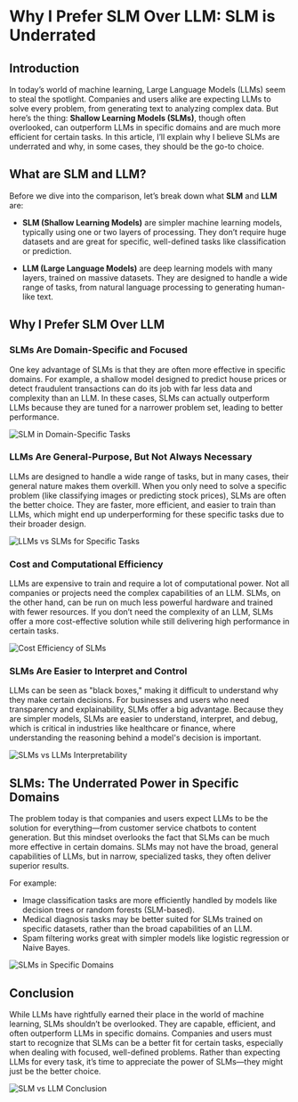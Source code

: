 # Why I Prefer SLM Over LLM: SLM is Underrated

## Introduction
In today’s world of machine learning, Large Language Models (LLMs) seem to steal the spotlight. Companies and users alike are expecting LLMs to solve every problem, from generating text to analyzing complex data. But here’s the thing: **Shallow Learning Models (SLMs)**, though often overlooked, can outperform LLMs in specific domains and are much more efficient for certain tasks. In this article, I’ll explain why I believe SLMs are underrated and why, in some cases, they should be the go-to choice.

## What are SLM and LLM?
Before we dive into the comparison, let’s break down what **SLM** and **LLM** are:

- **SLM (Shallow Learning Models)** are simpler machine learning models, typically using one or two layers of processing. They don’t require huge datasets and are great for specific, well-defined tasks like classification or prediction.

- **LLM (Large Language Models)** are deep learning models with many layers, trained on massive datasets. They are designed to handle a wide range of tasks, from natural language processing to generating human-like text.

## Why I Prefer SLM Over LLM

### SLMs Are Domain-Specific and Focused
One key advantage of SLMs is that they are often more effective in specific domains. For example, a shallow model designed to predict house prices or detect fraudulent transactions can do its job with far less data and complexity than an LLM. In these cases, SLMs can actually outperform LLMs because they are tuned for a narrower problem set, leading to better performance.

![SLM in Domain-Specific Tasks](link_to_image_1)  

### LLMs Are General-Purpose, But Not Always Necessary
LLMs are designed to handle a wide range of tasks, but in many cases, their general nature makes them overkill. When you only need to solve a specific problem (like classifying images or predicting stock prices), SLMs are often the better choice. They are faster, more efficient, and easier to train than LLMs, which might end up underperforming for these specific tasks due to their broader design.

![LLMs vs SLMs for Specific Tasks](link_to_image_2)

### Cost and Computational Efficiency
LLMs are expensive to train and require a lot of computational power. Not all companies or projects need the complex capabilities of an LLM. SLMs, on the other hand, can be run on much less powerful hardware and trained with fewer resources. If you don’t need the complexity of an LLM, SLMs offer a more cost-effective solution while still delivering high performance in certain tasks.

![Cost Efficiency of SLMs](link_to_image_3)

### SLMs Are Easier to Interpret and Control
LLMs can be seen as "black boxes," making it difficult to understand why they make certain decisions. For businesses and users who need transparency and explainability, SLMs offer a big advantage. Because they are simpler models, SLMs are easier to understand, interpret, and debug, which is critical in industries like healthcare or finance, where understanding the reasoning behind a model's decision is important.

![SLMs vs LLMs Interpretability](link_to_image_4)

## SLMs: The Underrated Power in Specific Domains
The problem today is that companies and users expect LLMs to be the solution for everything—from customer service chatbots to content generation. But this mindset overlooks the fact that SLMs can be much more effective in certain domains. SLMs may not have the broad, general capabilities of LLMs, but in narrow, specialized tasks, they often deliver superior results.

For example:
- Image classification tasks are more efficiently handled by models like decision trees or random forests (SLM-based).
- Medical diagnosis tasks may be better suited for SLMs trained on specific datasets, rather than the broad capabilities of an LLM.
- Spam filtering works great with simpler models like logistic regression or Naive Bayes.

![SLMs in Specific Domains](link_to_image_5)

## Conclusion
While LLMs have rightfully earned their place in the world of machine learning, SLMs shouldn’t be overlooked. They are capable, efficient, and often outperform LLMs in specific domains. Companies and users must start to recognize that SLMs can be a better fit for certain tasks, especially when dealing with focused, well-defined problems. Rather than expecting LLMs for every task, it’s time to appreciate the power of SLMs—they might just be the better choice.

![SLM vs LLM Conclusion](link_to_image_6)
